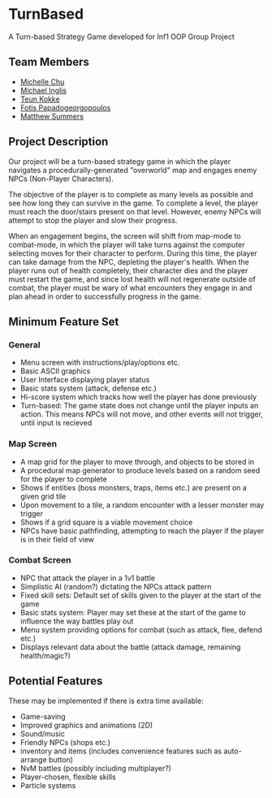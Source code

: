 TurnBased
=========

A Turn-based Strategy Game developed for Inf1 OOP Group Project

Team Members
-------------
- [Michelle Chu](https://github.com/michellechu15)
- [Michael Inglis]()
- [Teun Kokke](https://github.com/TeunK)
- [Fotis Papadogeorgopoulos](https://github.com/fpapado)
- [Matthew Summers](https://github.com/Wishf)

Project Description
-------------------
Our project will be a turn-based strategy game in which the player navigates a procedurally-generated "overworld" map and engages enemy NPCs (Non-Player Characters).

The objective of the player is to complete as many levels as possible and see how long they can survive in the game. To complete a level, the player must reach the
door/stairs present on that level. However, enemy NPCs will attempt to stop the player and slow their progress. 

When an engagement begins, the screen will shift from map-mode to combat-mode, in which the player will take turns against the computer selecting moves for their 
character to perform. During this time, the player can take damage from the NPC, depleting the player's health. When the player runs out of health completely, their 
character dies and the player must restart the game, and since lost health will not regenerate outside of combat, the player must be wary of what encounters they
engage in and plan ahead in order to successfully progress in the game.


Minimum Feature Set
--------------------

### General ###

- Menu screen with instructions/play/options etc.
- Basic ASCII graphics
- User Interface displaying player status
- Basic stats system (attack, defense etc.)
- Hi-score system which tracks how well the player has done previously
- Turn-based: The game state does not change until the player inputs an action. This means NPCs will not move, and other events will not trigger, until input is recieved

### Map Screen ###

- A map grid for the player to move through, and objects to be stored in
- A procedural map generator to produce levels based on a random seed for the player to complete
- Shows if entities (boss monsters, traps, items etc.) are present on a given grid tile
- Upon movement to a tile, a random encounter with a lesser monster may trigger
- Shows if a grid square is a viable movement choice
- NPCs have basic pathfinding, attempting to reach the player if the player is in their field of view

### Combat Screen ###

- NPC that attack the player in a 1v1 battle
- Simplistic AI (random?) dictating the NPCs attack pattern
- Fixed skill sets: Default set of skills given to the player at the start of the game
- Basic stats system: Player may set these at the start of the game to influence the way battles play out
- Menu system providing options for combat (such as attack, flee, defend etc.)
- Displays relevant data about the battle (attack damage, remaining health/magic?)


Potential Features
-------------------

These may be implemented if there is extra time available:

- Game-saving
- Improved graphics and animations (2D)
- Sound/music
- Friendly NPCs (shops etc.)
- inventory and items (includes convenience features such as auto-arrange button)
- NvM battles (possibly including multiplayer?)
- Player-chosen, flexible skills
- Particle systems
